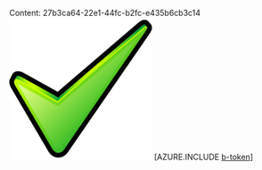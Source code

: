 Content: 27b3ca64-22e1-44fc-b2fc-e435b6cb3c14![image](5b8a88ef-8928-4f09-999a-6faa522f7c64.png)
[AZURE.INCLUDE [b-token](b8d480a0-cf98-41eb-b2ab-1177c198a585.md)]
